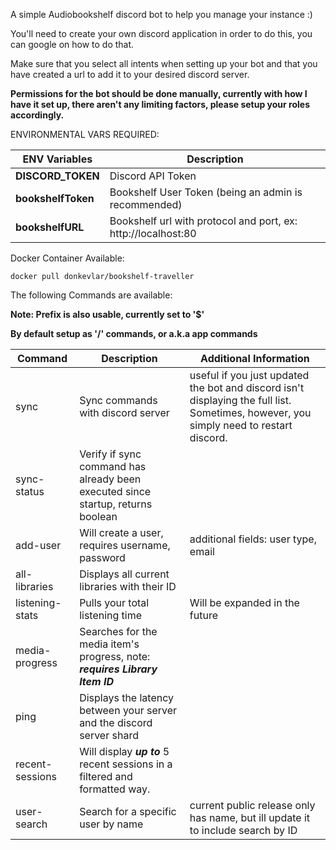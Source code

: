 A simple Audiobookshelf discord bot to help you manage your instance :)

You'll need to create your own discord application in order to do this, you can google on how to do that. 

Make sure that you select all intents when setting up your bot and that you have created a url to add it to your desired discord server.

**Permissions for the bot should be done manually, currently with how I have it set up, there aren't any limiting factors, please setup your roles accordingly.**

ENVIRONMENTAL VARS REQUIRED:

| ENV Variables      | Description                                                   |
|--------------------|---------------------------------------------------------------|
| **DISCORD_TOKEN**  | Discord API Token                                             |
| **bookshelfToken** | Bookshelf User Token (being an admin is recommended)          |
| **bookshelfURL**   | Bookshelf url with protocol and port, ex: http://localhost:80 |



Docker Container Available:

```
docker pull donkevlar/bookshelf-traveller
```
The following Commands are available:

**Note: Prefix is also usable, currently set to '$'**

**By default setup as '/' commands, or a.k.a app commands**

| Command         | Description                                                               | Additional Information                                                                                                                |
|-----------------|---------------------------------------------------------------------------|---------------------------------------------------------------------------------------------------------------------------------------|
| sync            | Sync commands with discord server                                         | useful if you just updated the bot and discord isn't displaying the full list. Sometimes, however, you simply need to restart discord. |
| sync-status     | Verify if sync command has already been executed since startup, returns boolean |
| add-user        | Will create a user, requires username, password                           | additional fields: user type, email                                                                                                   |
| all-libraries   | Displays all current libraries with their ID                              |                                                                                                                                       |
| listening-stats | Pulls your total listening time                                           | Will be expanded in the future                                                                                                        |
| media-progress  | Searches for the media item's progress, note: ***requires Library Item ID*** |                                                                                                                                       |
| ping            | Displays the latency between your server and the discord server shard     |                                                                                                                                       |
| recent-sessions | Will display ***up to*** 5 recent sessions in a filtered and formatted way. |                                                                                                                                       |
 | user-search     | Search for a specific user by name                                        | current public release only has name, but ill update it to include search by ID                                                       |